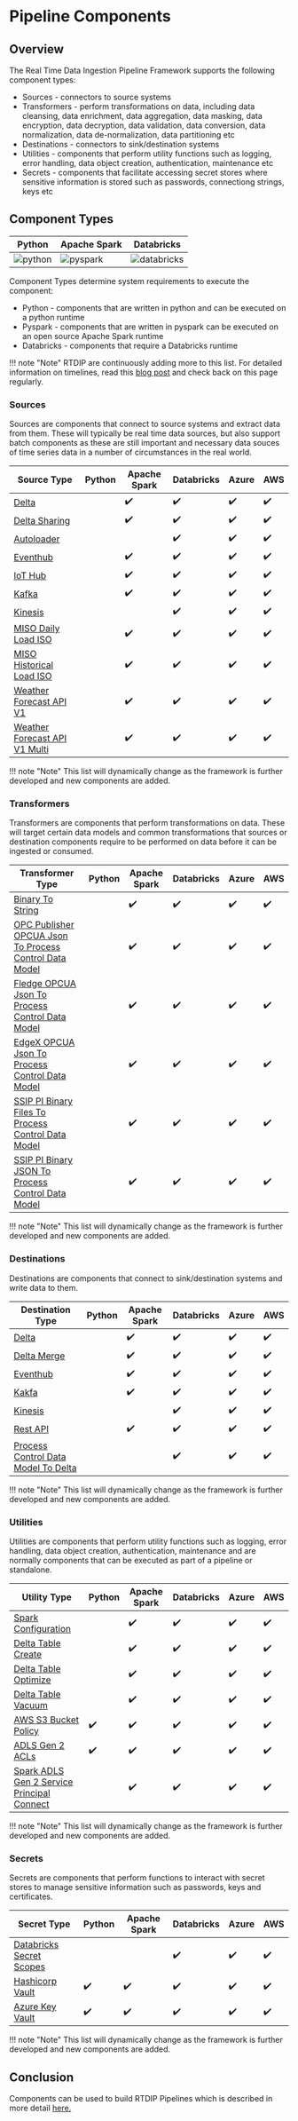 # Pipeline Components

## Overview

The Real Time Data Ingestion Pipeline Framework supports the following component types:

- Sources - connectors to source systems
- Transformers - perform transformations on data, including data cleansing, data enrichment, data aggregation, data masking, data encryption, data decryption, data validation, data conversion, data normalization, data de-normalization, data partitioning etc
- Destinations - connectors to sink/destination systems 
- Utilities - components that perform utility functions such as logging, error handling, data object creation, authentication, maintenance etc
- Secrets - components that facilitate accessing secret stores where sensitive information is stored such as passwords, connectiong strings, keys etc

## Component Types

|Python|Apache Spark|Databricks|
|---------------------------|----------------------|--------------------------------------------------|
|![python](images/python.png)|![pyspark](images/apachespark.png)|![databricks](images/databricks_horizontal.png)|

Component Types determine system requirements to execute the component:

- Python - components that are written in python and can be executed on a python runtime
- Pyspark - components that are written in pyspark can be executed on an open source Apache Spark runtime
- Databricks - components that require a Databricks runtime

!!! note "Note"
    </b>RTDIP are continuously adding more to this list. For detailed information on timelines, read this [blog post](../../blog/rtdip_ingestion_pipelines.md) and check back on this page regularly.<br />

### Sources

Sources are components that connect to source systems and extract data from them. These will typically be real time data sources, but also support batch components as these are still important and necessary data souces of time series data in a number of circumstances in the real world.

|Source Type|Python|Apache Spark|Databricks|Azure|AWS|
|---------------------------|----------------------|--------------------|----------------------|----------------------|---------|
|[Delta](../code-reference/pipelines/sources/spark/delta.md)||:heavy_check_mark:|:heavy_check_mark:|:heavy_check_mark:|:heavy_check_mark:|
|[Delta Sharing](../code-reference/pipelines/sources/spark/delta_sharing.md)||:heavy_check_mark:|:heavy_check_mark:|:heavy_check_mark:|:heavy_check_mark:|
|[Autoloader](../code-reference/pipelines/sources/spark/autoloader.md)|||:heavy_check_mark:|:heavy_check_mark:|:heavy_check_mark:|
|[Eventhub](../code-reference/pipelines/sources/spark/eventhub.md)||:heavy_check_mark:|:heavy_check_mark:|:heavy_check_mark:|:heavy_check_mark:|
|[IoT Hub](../code-reference/pipelines/sources/spark/iot_hub.md)||:heavy_check_mark:|:heavy_check_mark:|:heavy_check_mark:|:heavy_check_mark:|
|[Kafka](../code-reference/pipelines/sources/spark/kafka.md)||:heavy_check_mark:|:heavy_check_mark:|:heavy_check_mark:|:heavy_check_mark:|:heavy_check_mark:|
|[Kinesis](../code-reference/pipelines/sources/spark/kafka.md)|||:heavy_check_mark:|:heavy_check_mark:|:heavy_check_mark:|
|[MISO Daily Load ISO](../code-reference/pipelines/sources/spark/iso/miso_daily_load_iso.md)  ||:heavy_check_mark:|:heavy_check_mark:|:heavy_check_mark:|:heavy_check_mark:|
|[MISO Historical Load ISO](../code-reference/pipelines/sources/spark/iso/miso_historical_load_iso.md) ||:heavy_check_mark:|:heavy_check_mark:|:heavy_check_mark:|:heavy_check_mark:|
|[Weather Forecast API V1](../code-reference/pipelines/sources/spark/weather/weather_forecast_api_v1.md)||:heavy_check_mark:|:heavy_check_mark:|:heavy_check_mark:|:heavy_check_mark:|
|[Weather Forecast API V1 Multi](../code-reference/pipelines/sources/spark/weather/weather_forecast_api_v1_multi.md)||:heavy_check_mark:|:heavy_check_mark:|:heavy_check_mark:|:heavy_check_mark:|

!!! note "Note"
    This list will dynamically change as the framework is further developed and new components are added.

### Transformers

Transformers are components that perform transformations on data. These will target certain data models and common transformations that sources or destination components require to be performed on data before it can be ingested or consumed.

|Transformer Type|Python|Apache Spark|Databricks|Azure|AWS|
|---------------------------|----------------------|--------------------|----------------------|----------------------|---------|
|[Binary To String](../code-reference/pipelines/transformers/spark/binary_to_string.md)||:heavy_check_mark:|:heavy_check_mark:|:heavy_check_mark:|:heavy_check_mark:|
|[OPC Publisher OPCUA Json To Process Control Data Model](../code-reference/pipelines/transformers/spark/opc_publisher_opcua_json_to_pcdm.md)||:heavy_check_mark:|:heavy_check_mark:|:heavy_check_mark:|:heavy_check_mark:|
|[Fledge OPCUA Json To Process Control Data Model](../code-reference/pipelines/transformers/spark/fledge_opcua_json_to_pcdm.md)||:heavy_check_mark:|:heavy_check_mark:|:heavy_check_mark:|:heavy_check_mark:|
|[EdgeX OPCUA Json To Process Control Data Model](../code-reference/pipelines/transformers/spark/edgex_opcua_json_to_pcdm.md)||:heavy_check_mark:|:heavy_check_mark:|:heavy_check_mark:|:heavy_check_mark:|
|[SSIP PI Binary Files To Process Control Data Model](../code-reference/pipelines/transformers/spark/ssip_pi_binary_file_to_pcdm.md)||:heavy_check_mark:|:heavy_check_mark:|:heavy_check_mark:|:heavy_check_mark:|
|[SSIP PI Binary JSON To Process Control Data Model](../code-reference/pipelines/transformers/spark/ssip_pi_binary_json_to_pcdm.md)||:heavy_check_mark:|:heavy_check_mark:|:heavy_check_mark:|:heavy_check_mark:|

!!! note "Note"
    This list will dynamically change as the framework is further developed and new components are added.

### Destinations

Destinations are components that connect to sink/destination systems and write data to them. 

|Destination Type|Python|Apache Spark|Databricks|Azure|AWS|
|---------------------------|----------------------|--------------------|----------------------|----------------------|---------|
|[Delta](../code-reference/pipelines/destinations/spark/delta.md)||:heavy_check_mark:|:heavy_check_mark:|:heavy_check_mark:|:heavy_check_mark:|
|[Delta Merge](../code-reference/pipelines/destinations/spark/delta_merge.md)||:heavy_check_mark:|:heavy_check_mark:|:heavy_check_mark:|:heavy_check_mark:|
|[Eventhub](../code-reference/pipelines/destinations/spark/eventhub.md)||:heavy_check_mark:|:heavy_check_mark:|:heavy_check_mark:|:heavy_check_mark:|
|[Kakfa](../code-reference/pipelines/destinations/spark/kafka.md)||:heavy_check_mark:|:heavy_check_mark:|:heavy_check_mark:|:heavy_check_mark:|
|[Kinesis](../code-reference/pipelines/destinations/spark/kafka.md)|||:heavy_check_mark:|:heavy_check_mark:|:heavy_check_mark:|
|[Rest API](../code-reference/pipelines/destinations/spark/rest_api.md)||:heavy_check_mark:|:heavy_check_mark:|:heavy_check_mark:|:heavy_check_mark:|
|[Process Control Data Model To Delta](../code-reference/pipelines/destinations/spark/pcdm_to_delta.md)|||:heavy_check_mark:|:heavy_check_mark:|:heavy_check_mark:|

!!! note "Note"
    This list will dynamically change as the framework is further developed and new components are added.

### Utilities

Utilities are components that perform utility functions such as logging, error handling, data object creation, authentication, maintenance and are normally components that can be executed as part of a pipeline or standalone.

|Utility Type|Python|Apache Spark|Databricks|Azure|AWS|
|---------------------------|----------------------|--------------------|----------------------|----------------------|---------|
|[Spark Configuration](../code-reference/pipelines/utilities/spark/configuration.md)||:heavy_check_mark:|:heavy_check_mark:|:heavy_check_mark:|:heavy_check_mark:|
|[Delta Table Create](../code-reference/pipelines/utilities/spark/delta_table_create.md)||:heavy_check_mark:|:heavy_check_mark:|:heavy_check_mark:|:heavy_check_mark:|
|[Delta Table Optimize](../code-reference/pipelines/utilities/spark/delta_table_optimize.md)||:heavy_check_mark:|:heavy_check_mark:|:heavy_check_mark:|:heavy_check_mark:|
|[Delta Table Vacuum](../code-reference/pipelines/utilities/spark/delta_table_vacuum.md)||:heavy_check_mark:|:heavy_check_mark:|:heavy_check_mark:|:heavy_check_mark:|
|[AWS S3 Bucket Policy](../code-reference/pipelines/utilities/aws/s3_bucket_policy.md)|:heavy_check_mark:|:heavy_check_mark:|:heavy_check_mark:|:heavy_check_mark:|:heavy_check_mark:|
|[ADLS Gen 2 ACLs](../code-reference/pipelines/utilities/azure/adls_gen2_acl.md)|:heavy_check_mark:|:heavy_check_mark:|:heavy_check_mark:|:heavy_check_mark:|:heavy_check_mark:|
|[Spark ADLS Gen 2 Service Principal Connect](../code-reference/pipelines/utilities/spark/adls_gen2_spn_connect.md)||:heavy_check_mark:|:heavy_check_mark:|:heavy_check_mark:|:heavy_check_mark:|

!!! note "Note"
    This list will dynamically change as the framework is further developed and new components are added.

### Secrets

Secrets are components that perform functions to interact with secret stores to manage sensitive information such as passwords, keys and certificates.

|Secret Type|Python|Apache Spark|Databricks|Azure|AWS|
|---------------------------|----------------------|--------------------|----------------------|----------------------|---------|
|[Databricks Secret Scopes](../code-reference/pipelines/secrets/databricks.md)|||:heavy_check_mark:|:heavy_check_mark:|:heavy_check_mark:|
|[Hashicorp Vault](../code-reference/pipelines/secrets/hashicorp_vault.md)|:heavy_check_mark:|:heavy_check_mark:|:heavy_check_mark:|:heavy_check_mark:|:heavy_check_mark:|
|[Azure Key Vault](../code-reference/pipelines/secrets/azure_key_vault.md)|:heavy_check_mark:|:heavy_check_mark:|:heavy_check_mark:|:heavy_check_mark:|:heavy_check_mark:|

!!! note "Note"
    This list will dynamically change as the framework is further developed and new components are added.

## Conclusion

Components can be used to build RTDIP Pipelines which is described in more detail [here.](jobs.md)